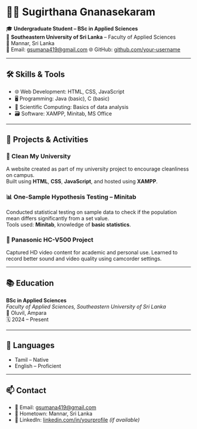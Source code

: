 # 👩‍💻 Sugirthana Gnanasekaram

🎓 **Undergraduate Student – BSc in Applied Sciences**  
🏫 **Southeastern University of Sri Lanka** – Faculty of Applied Sciences  
📍 Mannar, Sri Lanka  
📧 Email: gsumana419@gmail.com
🌐 GitHub: [github.com/your-username](https://github.com/Sugi0401)

---

## 🛠️ Skills & Tools
- 🌐 Web Development: HTML, CSS, JavaScript
- 🖥️ Programming: Java (basic), C (basic)
- 🧪 Scientific Computing: Basics of data analysis
- 🗃️ Software: XAMPP, Minitab, MS Office
---

## 📂 Projects & Activities

### 🌱 Clean My University  
A website created as part of my university project to encourage cleanliness on campus.  
Built using **HTML**, **CSS**, **JavaScript**, and hosted using **XAMPP**.

### 📊 One-Sample Hypothesis Testing – Minitab  
Conducted statistical testing on sample data to check if the population mean differs significantly from a set value.  
Tools used: **Minitab**, knowledge of **basic statistics**.

### 📸 Panasonic HC-V500 Project  
Captured HD video content for academic and personal use. Learned to record better sound and video quality using camcorder settings.

---

## 📚 Education

**BSc in Applied Sciences**  
*Faculty of Applied Sciences, Southeastern University of Sri Lanka*  
📍 Oluvil, Ampara  
🗓️ 2024 – Present

---

## 💬 Languages
- Tamil – Native
- English – Proficient

---

## 📫 Contact
- 📧 Email: gsumana419@gmail.com
- 📍 Hometown: Mannar, Sri Lanka  
- 🔗 LinkedIn: [linkedin.com/in/yourprofile](https://linkedin.com/in/yourprofile) *(if available)*


